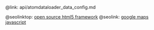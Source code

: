 @link: api/atomdataloader_data_config.md

@seolinktop: [open source html5 framework](https://webix.com)
@seolink: [google maps javascript](https://webix.com/widget/maps/)